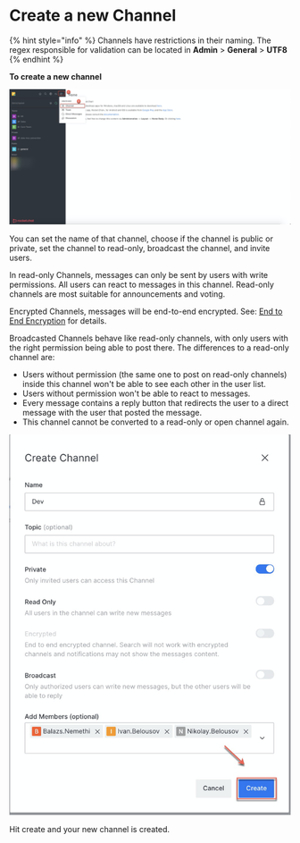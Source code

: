 # Create a new Channel

{% hint style="info" %}
Channels have restrictions in their naming. The regex responsible for validation can be located in **Admin** > **General** > **UTF8**
{% endhint %}

**To create a new channel**

![](<../../../../.gitbook/assets/image (383).png>)

You can set the name of that channel, choose if the channel is public or private, set the channel to read-only, broadcast the channel, and invite users.

In read-only Channels, messages can only be sent by users with write permissions. All users can react to messages in this channel. Read-only channels are most suitable for announcements and voting.

Encrypted Channels, messages will be end-to-end encrypted. See: [End to End Encryption](../../security-bundle/end-to-end-encryption.md) for details.

Broadcasted Channels behave like read-only channels, with only users with the right permission being able to post there. The differences to a read-only channel are:

* Users without permission (the same one to post on read-only channels) inside this channel won't be able to see each other in the user list.
* Users without permission won't be able to react to messages.
* Every message contains a reply button that redirects the user to a direct message with the user that posted the message.
* This channel cannot be converted to a read-only or open channel again.

![](<../../../../.gitbook/assets/image (384).png>)

Hit create and your new channel is created.
